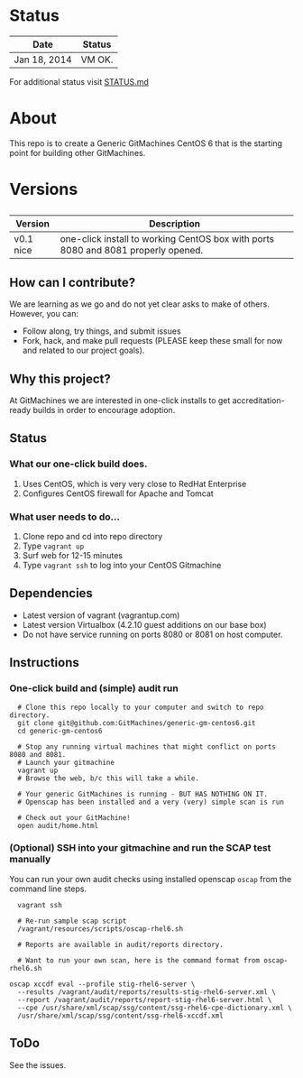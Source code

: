 # Status

| Date         | Status |
|--------------|-------------|
| Jan 18, 2014 | VM OK.   |

For additional status visit [STATUS.md](STATUS.md)

# About

This repo is to create a Generic GitMachines CentOS 6 that is the starting point for building other GitMachines.

# Versions

## 
| Version | Description |
|---------|-------------|
| v0.1 nice | one-click install to working CentOS box with ports 8080 and 8081 properly opened. |

## How can I contribute?
We are learning as we go and do not yet clear asks to make of others. However, you can:
- Follow along, try things, and submit issues
- Fork, hack, and make pull requests (PLEASE keep these small for now and related to our project goals).

## Why this project?
At GitMachines we are interested in one-click installs to get accreditation-ready builds in order to encourage adoption.

## Status
### What our one-click build does.

1. Uses CentOS, which is very very close to RedHat Enterprise
2. Configures CentOS firewall for Apache and Tomcat

### What user needs to do...
1. Clone repo and cd into repo directory
2. Type `vagrant up`
3. Surf web for 12-15 minutes
4. Type `vagrant ssh` to log into your CentOS Gitmachine

## Dependencies
  * Latest version of vagrant (vagrantup.com)
  * Latest version Virtualbox (4.2.10 guest additions on our base box)
  * Do not have service running on ports 8080 or 8081 on host computer.

## Instructions

### One-click build and (simple) audit run
```
  # Clone this repo locally to your computer and switch to repo directory.
  git clone git@github.com:GitMachines/generic-gm-centos6.git
  cd generic-gm-centos6
  
  # Stop any running virtual machines that might conflict on ports 8080 and 8081.
  # Launch your gitmachine 
  vagrant up
  # Browse the web, b/c this will take a while. 

  # Your generic GitMachines is running - BUT HAS NOTHING ON IT.
  # Openscap has been installed and a very (very) simple scan is run 

  # Check out your GitMachine!
  open audit/home.html

```

### (Optional) SSH into your gitmachine and run the SCAP test manually
You can run your own audit checks using installed openscap `oscap` from the command line steps.

``` 
  vagrant ssh
  
  # Re-run sample scap script
  /vagrant/resources/scripts/oscap-rhel6.sh

  # Reports are available in audit/reports directory.

  # Want to run your own scan, here is the command format from oscap-rhel6.sh

oscap xccdf eval --profile stig-rhel6-server \
  --results /vagrant/audit/reports/results-stig-rhel6-server.xml \
  --report /vagrant/audit/reports/report-stig-rhel6-server.html \
  --cpe /usr/share/xml/scap/ssg/content/ssg-rhel6-cpe-dictionary.xml \
  /usr/share/xml/scap/ssg/content/ssg-rhel6-xccdf.xml

```

## ToDo
See the issues.
